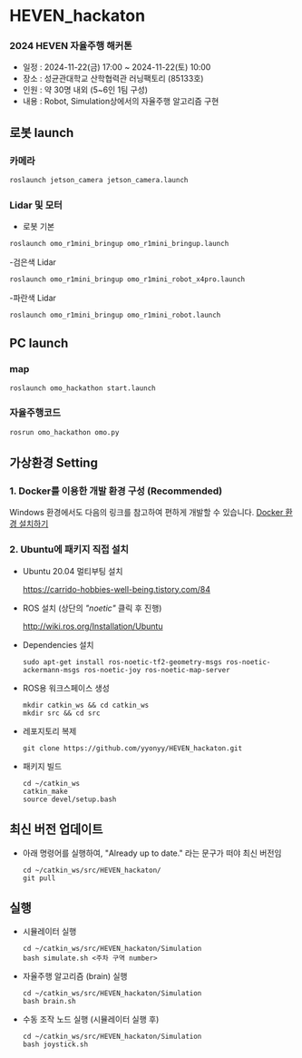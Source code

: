 # HEVEN_hackaton

### 2024 HEVEN 자율주행 해커톤
- 일정 : 2024-11-22(금) 17:00 ~ 2024-11-22(토) 10:00
- 장소 : 성균관대학교 산학협력관 러닝팩토리 (85133호)
- 인원 : 약 30명 내외 (5~6인 1팀 구성)
- 내용 : Robot, Simulation상에서의 자율주행 알고리즘 구현

## 로봇 launch

### 카메라

```bash
roslaunch jetson_camera jetson_camera.launch
```

### Lidar 및 모터
- 로봇 기본
```bash
roslaunch omo_r1mini_bringup omo_r1mini_bringup.launch
```

-검은색 Lidar

```bash
roslaunch omo_r1mini_bringup omo_r1mini_robot_x4pro.launch
```

-파란색 Lidar

```bash
roslaunch omo_r1mini_bringup omo_r1mini_robot.launch
```


## PC launch

### map

```bash
roslaunch omo_hackathon start.launch
```

### 자율주행코드

```bash
rosrun omo_hackathon omo.py
```

## 가상환경 Setting
### 1. Docker를 이용한 개발 환경 구성 (Recommended)

Windows 환경에서도 다음의 링크를 참고하여 편하게 개발할 수 있습니다.
[Docker 환경 설치하기](https://github.com/yyonyy/HEVEN_hackaton/blob/main/Simulation/InstallDocker.md)

### 2. Ubuntu에 패키지 직접 설치

* Ubuntu 20.04 멀티부팅 설치

   https://carrido-hobbies-well-being.tistory.com/84

* ROS 설치 (상단의 *"noetic"* 클릭 후 진행)

   http://wiki.ros.org/Installation/Ubuntu

* Dependencies 설치

    ```
    sudo apt-get install ros-noetic-tf2-geometry-msgs ros-noetic-ackermann-msgs ros-noetic-joy ros-noetic-map-server
    ```

* ROS용 워크스페이스 생성

    ```
    mkdir catkin_ws && cd catkin_ws
    mkdir src && cd src
    ```
    
* 레포지토리 복제

    ```
    git clone https://github.com/yyonyy/HEVEN_hackaton.git
    ```

* 패키지 빌드

    ```
    cd ~/catkin_ws
    catkin_make
    source devel/setup.bash
    ```

## 최신 버전 업데이트

* 아래 명령어를 실행하여, "Already up to date." 라는 문구가 떠야 최신 버전임
    ```
    cd ~/catkin_ws/src/HEVEN_hackaton/
    git pull
    ```

## 실행

* 시뮬레이터 실행
    ```
    cd ~/catkin_ws/src/HEVEN_hackaton/Simulation
    bash simulate.sh <주차 구역 number>
    ```
    
* 자율주행 알고리즘 (brain) 실행
    ```
    cd ~/catkin_ws/src/HEVEN_hackaton/Simulation
    bash brain.sh
    ```

* 수동 조작 노드 실행 (시뮬레이터 실행 후)
    ```
    cd ~/catkin_ws/src/HEVEN_hackaton/Simulation
    bash joystick.sh
    ```
    
